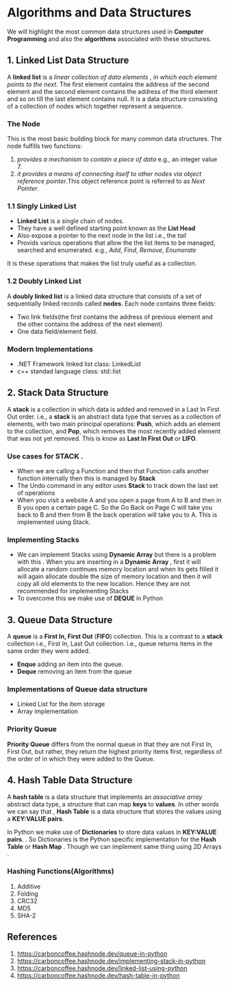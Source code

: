 # Algorithms and Data Structures
We will highlight the most common data structures used in __Computer Programming__ and also the __algorithms__ associated with these structures.

## 1. Linked List Data Structure
A __linked list__ is a _linear collection of data elements , in which each element points to the next_. The first element contains the address of the second element and the second element contains the address of the third element and so on till the last element contains null. It is a data structure consisting of a collection of nodes which together represent a sequence.

### The Node
This is the most basic building block for many common data structures. The node fulfills two functions:
1. _provides a mechanism to contain a piece of data_ e.g., an integer value 7.
2. _it provides a means of connecting itself to other nodes via object reference pointer_.This object reference point is referred to as _Next Pointer_.

### 1.1 Singly Linked List
* __Linked List__ is a single chain of nodes.
* They have a well defined starting point known as the __List Head__
* Also expose a pointer to the next node in the list i.e., the _tail_
* Provids various operations that allow the the list items to be managed, searched and enumerated. e.g., _Add_, _Find_, _Remove_, _Enumerate_

It is these operations that makes the list truly useful as a collection.

### 1.2 Doubly Linked List
A __doubly linked list__ is a linked data structure that consists of a set of sequentially linked records called __nodes__. Each node contains three fields: 
* Two link fields(the first contains the address of previous element and the other contains the address of the next element) 
* One data field/element field.

### Modern Implementations
* .NET Framework  linked list class: LinkedList<T>
* c++ standad language class: std::list<T>


## 2. Stack Data Structure
A __stack__ is a collection in which data is added and removed in a Last In First Out order. i.e., a __stack__ is an abstract data type that serves as a collection of elements, with two main principal operations: __Push__, which adds an element to the collection, and __Pop__, which removes the most recently added element that was not yet removed. This is know as __Last In First Out__ or __LIFO__.

### Use cases for STACK .
* When we are calling a Function and then that Function calls another function internally then this is managed by __Stack__
* The Undo command in any editor uses __Stack__ to track down the last set of operations 
* When you visit a website A and you open a page from A to B and then in B you open a certain page C. So the Go Back on Page C will take you back to B and then from B the back operation will take you to A. This is implemented using Stack. 

### Implementing Stacks
* We can implement Stacks using __Dynamic Array__ but there is a problem with this . When you are inserting in a __Dynamic Array__ , first it will allocate a random continues memory location and when its gets filled it will again allocate double the size of memory location and then it will copy all old elements to the new location. Hence they are not recommended for implementing Stacks
* To overcome this we make use of __DEQUE__ in Python


## 3. Queue Data Structure
A __queue__ is a __First In, First Out__ (__FIFO__) collection. This is a contrast to a __stack__ collection i.e., First In, Last Out collection. i.e., queue returns items in the same order they were added.

* __Enque__ adding an item into the queue.
* __Deque__ removing an item from the queue

### Implementations of Queue data structure
* Linked List for the item storage
* Array implementation

### Priority Queue
__Priority Queue__ differs from the normal queue in that they are not First In, First Out, but rather, they return the highest priority items first, regardless of the order of in which they were added to the Queue.

## 4. Hash Table Data Structure
A __hash table__ is a data structure that implements an _associative array_ abstract data type, a structure that can map __keys__ to __values__. In other words we can say that , __Hash Table__ is a data structure that stores the values using a __KEY:VALUE pairs__.

In Python we make use of __Dictionaries__ to store data values in __KEY:VALUE pairs__. . So Dictionaries is the Python specific implementation for the __Hash Table__ or __Hash Map__ . Though we can implement same thing using 2D Arrays .

### Hashing Functions(Algorithms)
1. Additive
2. Folding
3. CRC32
4. MD5
5. SHA-2


## References
1. https://carboncoffee.hashnode.dev/queue-in-python
2. https://carboncoffee.hashnode.dev/implementing-stack-in-python
3. https://carboncoffee.hashnode.dev/linked-list-using-python
4. https://carboncoffee.hashnode.dev/hash-table-in-python
